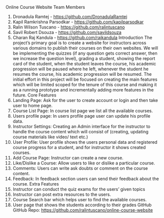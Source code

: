 Online Course Website
Team Members
1. Dronadula Ramtej - https://github.com/DronadulaRamtej
2. Kapil Ramkrishna Parsodkar - https://github.com/kapilparsodkar
3. Ralin Wilson Tuscano - https://github.com/ralintuscano
4. Savil Robert Dsouza - https://github.com/savildsouza
5. Charan Raj Kandula - https://github.com/rajkandula
Introduction
The project’s primary goal is to create a website for instructors across various
domains to publish their courses on their own websites. We will be implementing
the quizzes (if any question gets correct answer, then we increase the question
level), grading a student, showing the report card of the student, when the student
leaves the course, his academic progression will be paused where he left, whenever
the student he resumes the course, his academic progression will be resumed.
The initial effort in this project will be focused on creating the main features which
will be limited scoped for the tenure of this course and making it as a running
prototype and incrementally adding more features in the future.
Core Features
1. Landing Page: Ask for the user to create account or login and then take user to
home page.
2. Course List Page: In course list page we list all the available courses.
3. Users profile page: In users profile page user can update his profile data.
4. Instructor Settings: Creating an Admin interface for the instructor to handle the
course content which will consist of (creating, updating course materials like video/
text etc.)
5. User Profile: User profile shows the users personal data and registered course
progress for a student, and for instructor it shows created courses.
6. Add Course Page: Instructor can create a new course.
7. Like/Dislike a Course: Allow users to like or dislike a particular course.
8. Comments: Users can write ask doubts or comment on the course content.
9. Feedback: In feedback section users can send their feedback about the course.
Extra Features
1. Instructor can conduct the quiz exams for the users’ given topics
2. Instructor can post extra resources to the users.
3. Course Search bar which helps user to find the available courses.
4. User page that shows the students according to their grades
GitHub
GitHub Repo: https://github.com/ralintuscano/online-course-website
